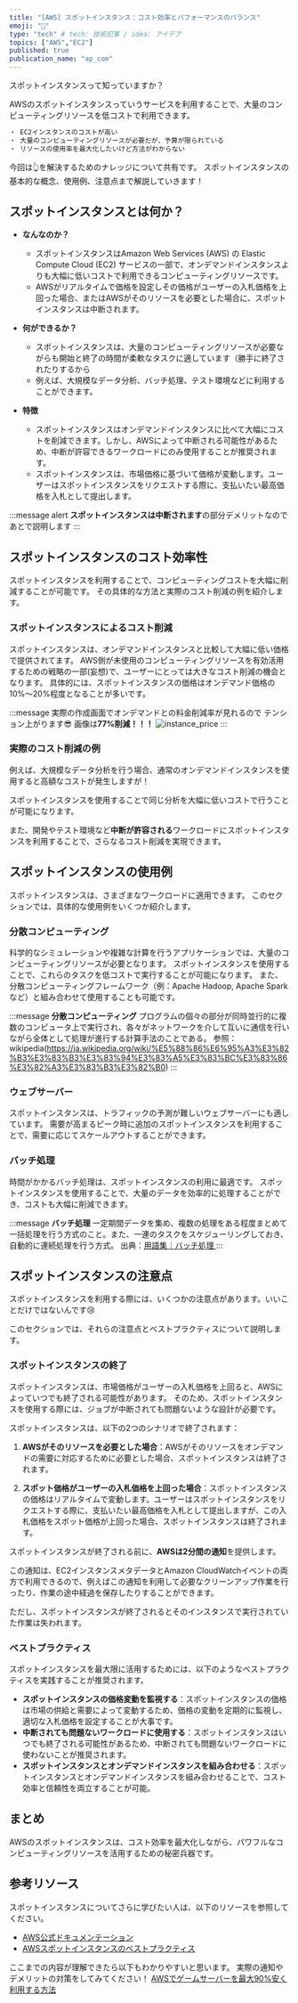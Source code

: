 ```yaml
---
title: "[AWS] スポットインスタンス：コスト効率とパフォーマンスのバランス"
emoji: "💆"
type: "tech" # tech: 技術記事 / idea: アイデア
topics: ["AWS","EC2"]
published: true
publication_name: "ap_com"
---
```


スポットインスタンスって知っていますか？

AWSのスポットインスタンスっていうサービスを利用することで、大量のコンピューティングリソースを低コストで利用できます。

```md
・ EC2インスタンスのコストが高い
・ 大量のコンピューティングリソースが必要だが、予算が限られている
・ リソースの使用率を最大化したいけど方法がわからない
```

今回は👆を解決するためのナレッジについて共有です。
スポットインスタンスの基本的な概念、使用例、注意点まで解説していきます！

## スポットインスタンスとは何か？

- **なんなのか？**
  - スポットインスタンスはAmazon Web Services (AWS) の Elastic Compute Cloud (EC2) サービスの一部で、オンデマンドインスタンスよりも大幅に低いコストで利用できるコンピューティングリソースです。
  - AWSがリアルタイムで価格を設定しその価格がユーザーの入札価格を上回った場合、またはAWSがそのリソースを必要とした場合に、スポットインスタンスは中断されます。

- **何ができるか？**
  - スポットインスタンスは、大量のコンピューティングリソースが必要ながらも開始と終了の時間が柔軟なタスクに適しています（勝手に終了されたりするから
  - 例えば、大規模なデータ分析、バッチ処理、テスト環境などに利用することができます。

- **特徴**
  - スポットインスタンスはオンデマンドインスタンスに比べて大幅にコストを削減できます。しかし、AWSによって中断される可能性があるため、中断が許容できるワークロードにのみ使用することが推奨されます。
  - スポットインスタンスは、市場価格に基づいて価格が変動します。ユーザーはスポットインスタンスをリクエストする際に、支払いたい最高価格を入札として提出します。

:::message alert
**スポットインスタンスは中断されます**の部分デメリットなのであとで説明します
:::

## スポットインスタンスのコスト効率性

スポットインスタンスを利用することで、コンピューティングコストを大幅に削減することが可能です。
その具体的な方法と実際のコスト削減の例を紹介します。

### スポットインスタンスによるコスト削減

スポットインスタンスは、オンデマンドインスタンスと比較して大幅に低い価格で提供されてます。
AWS側が未使用のコンピューティングリソースを有効活用するための戦略の一部(妄想)で、ユーザーにとっては大きなコスト削減の機会となります。
具体的には、スポットインスタンスの価格はオンデマンド価格の10%〜20%程度となることが多いです。

:::message
実際の作成画面でオンデマンドとの料金削減率が見れるので
テンション上がります😎
画像は**77%削減！！！**
![instance_price](/images/aws-spot-instances-guide/instance_price.png)
:::

### 実際のコスト削減の例

例えば、大規模なデータ分析を行う場合、通常のオンデマンドインスタンスを使用すると高額なコストが発生しますが！

スポットインスタンスを使用することで同じ分析を大幅に低いコストで行うことが可能になります。

また、開発やテスト環境など**中断が許容される**ワークロードにスポットインスタンスを利用することで、さらなるコスト削減を実現できます。

## スポットインスタンスの使用例

スポットインスタンスは、さまざまなワークロードに適用できます。
このセクションでは、具体的な使用例をいくつか紹介します。

### 分散コンピューティング

科学的なシミュレーションや複雑な計算を行うアプリケーションでは、大量のコンピューティングリソースが必要となります。
スポットインスタンスを使用することで、これらのタスクを低コストで実行することが可能になります。
また、分散コンピューティングフレームワーク（例：Apache Hadoop, Apache Sparkなど）と組み合わせて使用することも可能です。

:::message
**分散コンピューティング**
プログラムの個々の部分が同時並行的に複数のコンピュータ上で実行され、各々がネットワークを介して互いに通信を行いながら全体として処理が進行する計算手法のことである。
参照：wikipedia(https://ja.wikipedia.org/wiki/%E5%88%86%E6%95%A3%E3%82%B3%E3%83%B3%E3%83%94%E3%83%A5%E3%83%BC%E3%83%86%E3%82%A3%E3%83%B3%E3%82%B0)
:::

### ウェブサーバー

スポットインスタンスは、トラフィックの予測が難しいウェブサーバーにも適しています。
需要が高まるピーク時に追加のスポットインスタンスを利用することで、需要に応じてスケールアウトすることができます。

### バッチ処理

時間がかかるバッチ処理は、スポットインスタンスの利用に最適です。
スポットインスタンスを使用することで、大量のデータを効率的に処理することができ、コストも大幅に削減できます。

:::message
**バッチ処理**
一定期間データを集め、複数の処理をある程度まとめて一括処理を行う方式のこと。また、一連のタスクをスケジューリングしておき、自動的に連続処理を行う方式。
出典：[用語集｜バッチ処理
](https://www.idcf.jp/words/batch-processing.html)
:::

## スポットインスタンスの注意点

スポットインスタンスを利用する際には、いくつかの注意点があります。いいことだけではないんです😢

このセクションでは、それらの注意点とベストプラクティスについて説明します。

### スポットインスタンスの終了

スポットインスタンスは、市場価格がユーザーの入札価格を上回ると、AWSによっていつでも終了される可能性があります。
そのため、スポットインスタンスを使用する際には、ジョブが中断されても問題ないような設計が必要です。

スポットインスタンスは、以下の2つのシナリオで終了されます：

1. **AWSがそのリソースを必要とした場合**：AWSがそのリソースをオンデマンドの需要に対応するために必要とした場合、スポットインスタンスは終了されます。

2. **スポット価格がユーザーの入札価格を上回った場合**：スポットインスタンスの価格はリアルタイムで変動します。ユーザーはスポットインスタンスをリクエストする際に、支払いたい最高価格を入札として提出しますが、この入札価格をスポット価格が上回った場合、スポットインスタンスは終了されます。

スポットインスタンスが終了される前に、**AWSは2分間の通知**を提供します。

この通知は、EC2インスタンスメタデータとAmazon CloudWatchイベントの両方で利用できるので、例えばこの通知を利用して必要なクリーンアップ作業を行ったり、作業の途中経過を保存したりすることができます。

ただし、スポットインスタンスが終了されるとそのインスタンスで実行されていた作業は失われます。

### ベストプラクティス

スポットインスタンスを最大限に活用するためには、以下のようなベストプラクティスを実践することが推奨されます。

- **スポットインスタンスの価格変動を監視する**：スポットインスタンスの価格は市場の供給と需要によって変動するため、価格の変動を定期的に監視し、適切な入札価格を設定することが大事です。
- **中断されても問題ないワークロードに使用する**：スポットインスタンスはいつでも終了される可能性があるため、中断されても問題ないワークロードに使わないことが推奨されます。
- **スポットインスタンスとオンデマンドインスタンスを組み合わせる**：スポットインスタンスとオンデマンドインスタンスを組み合わせることで、コスト効率と信頼性を両立することが可能。

## まとめ

AWSのスポットインスタンスは、コスト効率を最大化しながら、パワフルなコンピューティングリソースを活用するための秘密兵器です。

## 参考リソース

スポットインスタンスについてさらに学びたい人は、以下のリソースを参照してください。

- [AWS公式ドキュメンテーション](https://aws.amazon.com/jp/ec2/spot/)
- [AWSスポットインスタンスのベストプラクティス](https://docs.aws.amazon.com/ja_jp/AWSEC2/latest/UserGuide/spot-best-practices.html)

ここまでの内容が理解できたら以下もわかりやすいと思います。
実際の通知やデメリットの対策をしてみてください！
[AWSでゲームサーバーを最大90%安く利用する方法](https://logmi.jp/tech/articles/321685)
